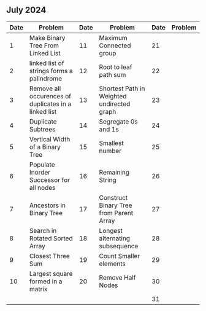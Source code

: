 ## July 2024

| Date | Problem                                              | Date | Problem                                    | Date | Problem |
| ---- | ---------------------------------------------------- | ---- | ------------------------------------------ | ---- | ------- |
| 1    | Make Binary Tree From Linked List                    | 11   | Maximum Connected group                    | 21   |         |
| 2    | linked list of strings forms a palindrome            | 12   | Root to leaf path sum                      | 22   |         |
| 3    | Remove all occurences of duplicates in a linked list | 13   | Shortest Path in Weighted undirected graph | 23   |         |
| 4    | Duplicate Subtrees                                   | 14   | Segregate 0s and 1s                        | 24   |         |
| 5    | Vertical Width of a Binary Tree                      | 15   | Smallest number                            | 25   |         |
| 6    | Populate Inorder Successor for all nodes             | 16   | Remaining String                           | 26   |         |
| 7    | Ancestors in Binary Tree                             | 17   | Construct Binary Tree from Parent Array    | 27   |         |
| 8    | Search in Rotated Sorted Array                       | 18   | Longest alternating subsequence            | 28   |         |
| 9    | Closest Three Sum                                    | 19   | Count Smaller elements                     | 29   |         |
| 10   | Largest square formed in a matrix                    | 20   | Remove Half Nodes                          | 30   |         |
|      |                                                      |      |                                            | 31   |         |

